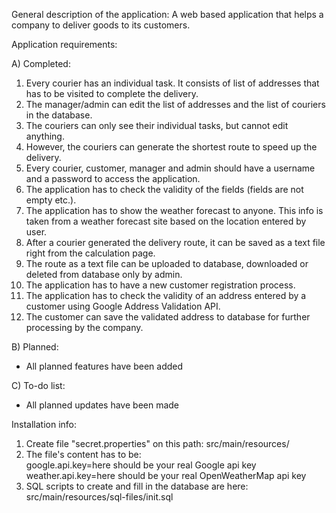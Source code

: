 General description of the application: 
A web based application that helps a company to deliver goods to its customers.  

Application requirements:

A) Completed:
1) Every courier has an individual task. It consists of list of addresses that has to be visited to complete the delivery.
2) The manager/admin can edit the list of addresses and the list of couriers in the database.
3) The couriers can only see their individual tasks, but cannot edit anything. 
4) However, the couriers can generate the shortest route to speed up the delivery.
5) Every courier, customer, manager and admin should have a username and a password to access the application.
6) The application has to check the validity of the fields (fields are not empty etc.).
7) The application has to show the weather forecast to anyone. This info is taken from a weather forecast site based on the location entered by user.
8) After a courier generated the delivery route, it can be saved as a text file right from the calculation page.
9) The route as a text file can be uploaded to database, downloaded or deleted from database only by admin.
10) The application has to have a new customer registration process.
11) The application has to check the validity of an address entered by a customer using Google Address Validation API.
12) The customer can save the validated address to database for further processing by the company.  
 
B) Planned:
- All planned features have been added

C) To-do list:
- All planned updates have been made

Installation info:
1) Create file "secret.properties" on this path: src/main/resources/
2) The file's content has to be:  
google.api.key=here should be your real Google api key  
weather.api.key=here should be your real OpenWeatherMap api key
3) SQL scripts to create and fill in the database are here: src/main/resources/sql-files/init.sql